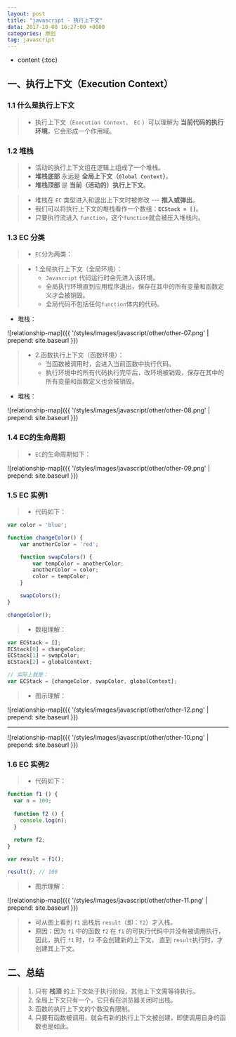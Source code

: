 ```yaml
---
layout: post
title: "javascript - 执行上下文"
data: 2017-10-08 16:27:00 +0800
categories: 原创
tag: javascript
---
```

* content
{:toc}



<!-- more -->

## 一、执行上下文（Execution Context）

### 1.1 什么是执行上下文

> * 执行上下文（`Execution Context， EC` ）可以理解为 **当前代码的执行环境**，它会形成一个作用域。

### 1.2 堆栈

> * 活动的执行上下文组在逻辑上组成了一个堆栈。
> * **堆栈底部** 永远是 **全局上下文（`Global Context`）**。
> * **堆栈顶部** 是 **当前（活动的）执行上下文**。

> * 堆栈在 `EC` 类型进入和退出上下文时被修改 --- **推入或弹出**。
> * 我们可以将执行上下文的堆栈看作一个数组：**`ECStack = []`**。
> * 只要执行流进入 `function`，这个`function`就会被压入堆栈内。

### 1.3 EC 分类

> * `EC`分为两类：

> * 1.全局执行上下文（全局环境）：
>    * `Javascript` 代码运行时会先进入该环境。
>    * 全局执行环境直到应用程序退出，保存在其中的所有变量和函数定义才会被销毁。
>    * 全局代码不包括任何`function`体内的代码。

* 堆栈：

![relationship-map]({{ '/styles/images/javascript/other/other-07.png' | prepend: site.baseurl }})

> * 2.函数执行上下文（函数环境）：
>    * 当函数被调用时，会进入当前函数中执行代码。
>    * 执行环境中的所有代码执行完毕后，改环境被销毁，保存在其中的所有变量和函数定义也会被销毁。

* 堆栈：

![relationship-map]({{ '/styles/images/javascript/other/other-08.png' | prepend: site.baseurl }})

### 1.4 EC的生命周期

> * `EC`的生命周期如下：

![relationship-map]({{ '/styles/images/javascript/other/other-09.png' | prepend: site.baseurl }})

### 1.5 EC 实例1

> * 代码如下：

```js
var color = 'blue';

function changeColor() {
    var anotherColor = 'red';

    function swapColors() {
        var tempColor = anotherColor;
        anotherColor = color;
        color = tempColor;
    }

    swapColors();
}

changeColor();
```

> * 数组理解：

```js
var ECStack = [];
ECStack[0] = changeColor;
ECStack[1] = swapColor;
ECStack[2] = globalContext;

// 实际上就是：
var ECStack = [changeColor, swapColor, globalContext];
```

> * 图示理解：

![relationship-map]({{ '/styles/images/javascript/other/other-12.png' | prepend: site.baseurl }})

----

![relationship-map]({{ '/styles/images/javascript/other/other-10.png' | prepend: site.baseurl }})

### 1.6 EC 实例2

> * 代码如下：

```js
function f1 () {
  var n = 100;
  
  function f2 () {
    console.log(n);
  }
  
  return f2;
}

var result = f1();

result(); // 100
```

> * 图示理解：

![relationship-map]({{ '/styles/images/javascript/other/other-11.png' | prepend: site.baseurl }})

> * 可从图上看到 `f1` 出栈后 `result`（即：`f2`）才入栈。
> * 原因：因为 `f1` 中的函数 `f2` 在 `f1` 的可执行代码中并没有被调用执行，因此，执行 `f1` 时，`f2` 不会创建新的上下文，
>   直到 `result`执行时，才创建其上下文。

## 二、总结

> 1. 只有 **栈顶** 的上下文处于执行阶段，其他上下文需等待执行。
> 2. 全局上下文只有一个，它只有在浏览器关闭时出栈。
> 3. 函数的执行上下文的个数没有限制。
> 4. 只要有函数被调用，就会有新的执行上下文被创建，即使调用自身的函数也是如此。